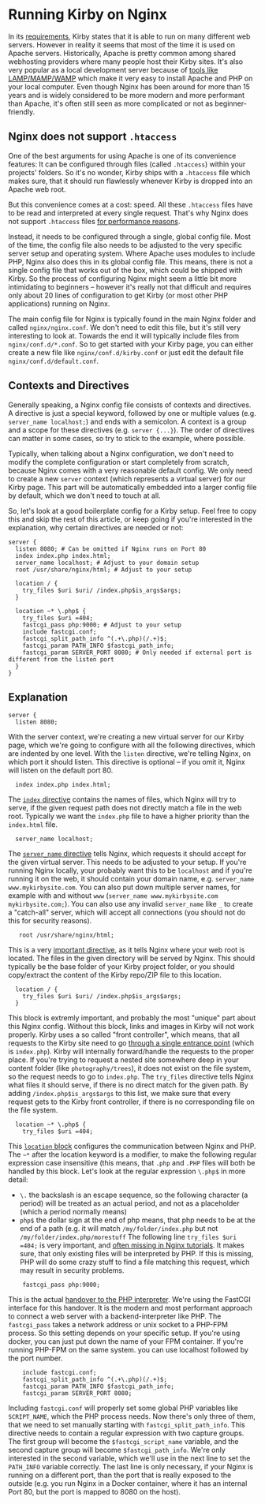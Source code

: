 # Running Kirby on Nginx

In its [requirements](https://getkirby.com/docs/guide/quickstart), Kirby states that it is able to run on many different web servers. However in reality it seems that most of the time it is used on Apache servers. Historically, Apache is pretty common among shared webhosting providers where many people host their Kirby sites. It's also very popular as a local development server because of [tools like LAMP/MAMP/WAMP](https://getkirby.com/docs/cookbook/setup/development-environment) which make it very easy to install Apache and PHP on your local computer. Even though Nginx has been around for more than 15 years and is widely considered to be more modern and more performant than Apache, it's often still seen as more complicated or not as beginner-friendly.

## Nginx does not support `.htaccess`

One of the best arguments for using Apache is one of its convenience features: It can be configured through files (called `.htaccess`) within your projects' folders. So it's no wonder, Kirby ships with a `.htaccess` file which makes sure, that it should run flawlessly whenever Kirby is dropped into an Apache web root.

But this convenience comes at a cost: speed. All these `.htaccess` files have to be read and interpreted at every single request. That's why Nginx does not support `.htaccess` files [for performance reasons](https://www.nginx.com/resources/wiki/start/topics/examples/likeapache-htaccess/).

Instead, it needs to be configured through a single, global config file. Most of the time, the config file also needs to be adjusted to the very specific server setup and operating system. Where Apache uses modules to include PHP, Nginx also does this in its global config file. This means, there is not a single config file that works out of the box, which could be shipped with Kirby. So the process of configuring Nginx might seem a little bit more intimidating to beginners – however it's really not that difficult and requires only about 20 lines of configuration to get Kirby (or most other PHP applications) running on Nginx.

The main config file for Nginx is typically found in the main Nginx folder and called `nginx/nginx.conf`. We don't need to edit this file, but it's still very interesting to look at. Towards the end it will typically include files from `nginx/conf.d/*.conf`. So to get started with your Kirby page, you can either create a new file like `nginx/conf.d/kirby.conf` or just edit the default file `nginx/conf.d/default.conf`.


## Contexts and Directives
Generally speaking, a Nginx config file consists of contexts and directives. A directive is just a special keyword, followed by one or multiple values (e.g. `server_name localhost;`) and ends with a semicolon. A context is a group and a scope for these directives (e.g. `server {...}`). The order of directives can matter in some cases, so try to stick to the example, where possible.

Typically, when talking about a Nginx configuration, we don't need to modify the complete configuration or start completely from scratch, because Nginx comes with a very reasonable default config. We only need to create a new `server` context (which represents a virtual server) for our Kirby page. This part will be automatically embedded into a larger config file by default, which we don't need to touch at all.

So, let's look at a good boilerplate config for a Kirby setup. Feel free to copy this and skip the rest of this article, or keep going if you're interested in the explanation, why certain directives are needed or not:

```nginx
server {
  listen 8080; # Can be omitted if Nginx runs on Port 80
  index index.php index.html;
  server_name localhost; # Adjust to your domain setup
  root /usr/share/nginx/html; # Adjust to your setup

  location / {
    try_files $uri $uri/ /index.php$is_args$args;
  }

  location ~* \.php$ {
    try_files $uri =404;
    fastcgi_pass php:9000; # Adjust to your setup
    include fastcgi.conf;
    fastcgi_split_path_info ^(.+\.php)(/.+)$;
    fastcgi_param PATH_INFO $fastcgi_path_info;
    fastcgi_param SERVER_PORT 8080; # Only needed if external port is different from the listen port
  }
}
```

## Explanation

```
server {
  listen 8080;
```
With the server context, we're creating a new virtual server for our Kirby page, which we're going to configure with all the following directives, which are indented by one level. With the `listen` directive, we're telling Nginx, on which port it should listen. This directive is optional – if you omit it, Nginx will listen on the default port 80.

```
  index index.php index.html;
```

The [`index` directive](http://nginx.org/en/docs/http/ngx_http_index_module.html) contains the names of files, which Nginx will try to serve, if the given request path does not directly match a file in the web root. Typically we want the `index.php` file to have a higher priority than the `index.html` file.

```
  server_name localhost;
```

The [`server_name` directive](http://nginx.org/en/docs/http/ngx_http_core_module.html#server_name) tells Nginx, which requests it should accept for the given virtual server. This needs to be adjusted to your setup. If you're running Nginx locally, your probably want this to be `localhost` and if you're running it on the web, it should contain your domain name, e.g. `server_name www.mykirbysite.com`. You can also put down multiple server names, for example with and without `www` (`server_name www.mykirbysite.com mykirbysite.com;`). You can also use any invalid `server_name` like `_` to create a "catch-all" server, which will accept all connections (you should not do this for security reasons).


```
   root /usr/share/nginx/html;
```

This is a very [important directive](http://nginx.org/en/docs/http/ngx_http_core_module.html#root), as it tells Nginx where your web root is located. The files in the given directory will be served by Nginx. This should typically be the base folder of your Kirby project folder, or you should copy/extract the content of the Kirby repo/ZIP file to this location.

```
  location / {
    try_files $uri $uri/ /index.php$is_args$args;
  }
```

This block is extremly important, and probably the most "unique" part about this Nginx config. Without this block, links and images in Kirby will not work properly. Kirby uses a so called "front controller", which means, that all requests to the Kirby site need to go [through a single entrance point](https://www.nginx.com/resources/wiki/start/topics/tutorials/config_pitfalls/#front-controller-pattern-web-apps) (which is `index.php`). Kirby will internally forward/handle the requests to the proper place. If you're trying to request a nested site somewhere deep in your content folder (like `photography/trees`), it does not exist on the file system, so the request needs to go to `index.php`. The `try_files` directive tells Nginx what files it should serve, if there is no direct match for the given path. By adding `/index.php$is_args$args` to this list, we make sure that every request gets to the Kirby front controller, if there is no corresponding file on the file system.


```
  location ~* \.php$ {
    try_files $uri =404;
```

This [`location` block](http://nginx.org/en/docs/http/ngx_http_core_module.html#location) configures the communication between Nginx and PHP. The `~*` after the location keyword is a modifier, to make the following regular expression case insensitive (this means, that `.php` and `.PHP` files will both be handled by this block. Let's look at the regular expression `\.php$` in more detail:
- `\.` the backslash is an escape sequence, so the following character (a period) will be treated as an actual period, and not as a placeholder (which a period normally means)
- `php$` the dollar sign at the end of php means, that php needs to be at the end of a path (e.g. it will match `/my/folder/index.php` but not `/my/folder/index.php/morestuff`
The following line `try_files $uri =404;` is very important, and [often missing in Nginx tutorials](https://www.nginx.com/resources/wiki/start/topics/tutorials/config_pitfalls/#check-if-file-exists). It makes sure, that only existing files will be interpreted by PHP. If this is missing, PHP will do some crazy stuff to find a file matching this request, which may result in security problems.


```
    fastcgi_pass php:9000;
```

This is the actual [handover to the PHP interpreter](http://nginx.org/en/docs/http/ngx_http_fastcgi_module.html#fastcgi_pass). We're using the FastCGI interface for this handover. It is the modern and most performant approach to connect a web server with a backend-interpreter like PHP. The `fastcgi_pass` takes a network address or unix socket to a PHP-FPM process. So this setting depends on your specific setup. If you're using docker, you can just put down the name of your FPM container. If you're running PHP-FPM on the same system. you can use localhost followed by the port number.


```
    include fastcgi.conf;
    fastcgi_split_path_info ^(.+\.php)(/.+)$;
    fastcgi_param PATH_INFO $fastcgi_path_info;
    fastcgi_param SERVER_PORT 8080;
```

Including `fastcgi.conf` will properly set some global PHP variables like `SCRIPT_NAME`, which the PHP process needs. Now there's only three of them, that we need to set manually starting with `fastcgi_split_path_info`. This directive needs to contain a regular expression with two capture groups. The first group will become the `$fastcgi_script_name` variable, and the second capture group will become `$fastcgi_path_info`. We're only interested in the second variable, which we'll use in the next line to set the `PATH_INFO` variable correctly. The last line is only necessary, if your Nginx is running on a different port, than the port that is really exposed to the outside (e.g. you run Nginx in a Docker container, where it has an internal Port 80, but the port is mapped to 8080 on the host). 
